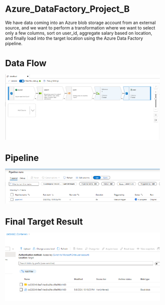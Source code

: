 # Azure_DataFactory_Project_B

We have data coming into an Azure blob storage account from an external source, and we want to perform a transformation where we want to select only a few columns, sort on user_id, aggregate salary based on location, and finally load into the target location using the Azure Data Factory pipeline.

# Data Flow

![alt text](https://github.com/DataNaija/Azure_DataFactory_Project_B/blob/main/lb7_1.png)

# Pipeline

![alt text](https://github.com/DataNaija/Azure_DataFactory_Project_B/blob/main/lb7_2.png)

# Final Target Result

![alt text](https://github.com/DataNaija/Azure_DataFactory_Project_B/blob/main/lb7_3.png)
